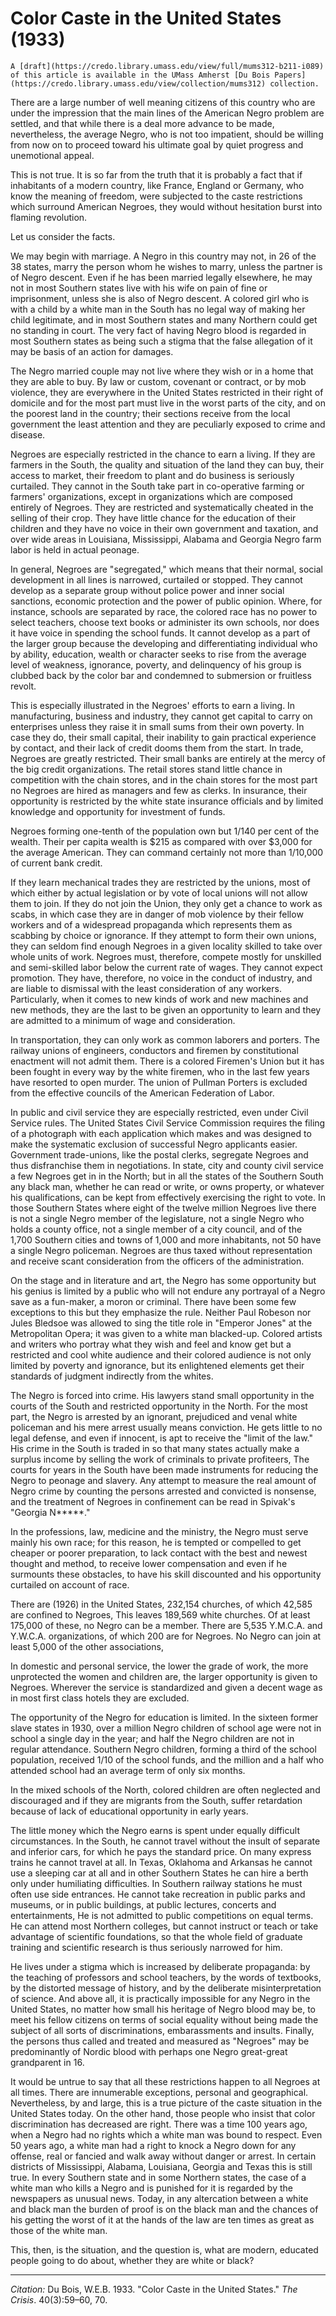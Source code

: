 <!--
title:   Color Caste in the United States
author:  Du Bois, W.E.B.
journal: The Crisis
year:    1933
volume:  40
issue:   3
pages:   59-60, 70
-->
# Color Caste in the United States (1933)

```{margin}
A [draft](https://credo.library.umass.edu/view/full/mums312-b211-i089) of this article is available in the UMass Amherst [Du Bois Papers](https://credo.library.umass.edu/view/collection/mums312) collection. 

```
There are a large number of well meaning citizens of this country who are under the impression that the main lines of the American Negro problem are settled, and that while there is a deal more advance to be made, nevertheless, the average Negro, who is not too impatient, should be willing from now on to proceed toward his ultimate goal by quiet progress and unemotional appeal.

This is not true. It is so far from the truth that it is probably a fact that if inhabitants of a modern country, like France, England or Germany, who know the meaning of freedom, were subjected to the caste restrictions which surround American Negroes, they would without hesitation burst into flaming revolution.

Let us consider the facts.

We may begin with marriage. A Negro in this country may not, in 26 of the 38 states, marry the person whom he wishes to marry, unless the partner is of Negro descent. Even if he has been married legally elsewhere, he may not in most Southern states live with his wife on pain of fine or imprisonment, unless she is also of Negro descent. A colored girl who is with a child by a white man in the South has no legal way of making her child legitimate, and in most Southern states and many Northern could get no standing in court. The very fact of having Negro blood is regarded in most Southern states as being such a stigma that the false allegation of it may be basis of an action for damages.

The Negro married couple may not live where they wish or in a home that they are able to buy. By law or custom, covenant or contract, or by mob violence, they are everywhere in the United States restricted in their right of domicile and for the most part must live in the worst parts of the city, and on the poorest land in the country; their sections receive from the local government the least attention and they are peculiarly exposed to crime and disease.

Negroes are especially restricted in the chance to earn a living. If they are farmers in the South, the quality and situation of the land they can buy, their access to market, their freedom to plant and do business is seriously curtailed. They cannot in the South take part in co-operative farming or farmers' organizations, except in organizations which are composed entirely of Negroes. They are restricted and systematically cheated in the selling of their crop. They have little chance for the education of their children and they have no voice in their own government and taxation, and over wide areas in Louisiana, Mississippi, Alabama and Georgia Negro farm labor is held in actual peonage.

In general, Negroes are "segregated," which means that their normal, social development in all lines is narrowed, curtailed or stopped. They cannot develop as a separate group without police power and inner social sanctions, economic protection and the power of public opinion. Where, for instance, schools are separated by race, the colored race has no power to select teachers,  choose text books or administer its own schools, nor does it have voice in spending the school funds. It cannot develop as a part of the larger group because the developing and differentiating individual who by ability, education, wealth or character seeks to rise from the average level of weakness, ignorance, poverty, and delinquency of his group is clubbed back by the color bar and condemned to submersion or fruitless revolt.

This is especially illustrated in the Negroes' efforts to earn a living. In manufacturing, business and industry, they cannot get capital to carry on enterprises unless they raise it in small sums from their own poverty. In case they do, their small capital, their inability to gain practical experience by contact, and their lack of credit dooms them from the start. In trade, Negroes are greatly restricted. Their small banks are entirely at the mercy of the big credit organizations. The retail stores stand little chance in competition with the chain stores, and in the chain stores for the most part no Negroes are hired as managers and few as clerks. In insurance, their opportunity is restricted by the white state insurance officials and by limited knowledge and opportunity for investment of funds.

Negroes forming one-tenth of the population own but 1/140 per cent of the wealth. Their per capita wealth is $215 as compared with over $3,000 for the average American. They can command certainly not more than 1/10,000 of current bank credit.

If they learn mechanical trades they are restricted by the unions, most of which either by actual legislation or by vote of local unions will not allow them to join. If they do not join the Union, they only get a chance to work as scabs, in which case they are in danger of mob violence by their fellow workers and of a widespread propaganda which represents them as scabbing by choice or ignorance. If they attempt to form their own unions, they can seldom find enough Negroes in a given locality skilled to take over whole units of work. Negroes must, therefore, compete mostly for unskilled and semi-skilled labor below the current rate of wages. They cannot expect promotion. They have, therefore, no voice in the conduct of industry, and are liable to dismissal with the least consideration of any workers. Particularly, when it comes to new kinds of work and new machines and new methods, they are the last to be given an opportunity to learn and they are admitted to a minimum of wage and consideration.

In transportation, they can only work as common laborers and porters. The railway unions of engineers, conductors and firemen by constitutional enactment will not admit them. There is a colored Firemen's Union but it has been fought in every way by the white firemen, who in the last few years have resorted to open murder. The union of Pullman Porters is excluded from the effective councils of the American Federation of Labor.

In public and civil service they are especially restricted, even under Civil Service rules. The United States Civil Service Commission requires the filing of a photograph with each application which makes and was designed to make the systematic exclusion of successful Negro applicants easier. Government trade-unions, like the postal clerks, segregate Negroes and thus disfranchise them in negotiations. In state, city and county civil service a few Negroes get in in the North; but in all the states of the Southern South any black man, whether he can read or write, or owns property, or whatever his qualifications, can be kept from effectively exercising the right to vote. In those Southern States where eight of the twelve million Negroes live there is not a single Negro member of the legislature, not a single Negro who holds a county office, not a single member of a city council, and of the 1,700 Southern cities and towns of 1,000 and more inhabitants, not 50 have a single Negro policeman. Negroes are thus taxed without representation and receive scant consideration from the officers of the administration.

 On the stage and in literature and art, the Negro has some opportunity but his genius is limited by a public who will not endure any portrayal of a Negro save as a fun-maker, a moron or criminal. There have been some few exceptions to this but they emphasize the rule. Neither Paul Robeson nor Jules Bledsoe was allowed to sing the title role in "Emperor Jones" at the Metropolitan Opera; it was given to a white man blacked-up. Colored artists and writers who portray what they wish and feel and know get but a restricted and cool white audience and their colored audience is not only limited by poverty and ignorance, but its enlightened elements get their standards of judgment indirectly from the whites.

The Negro is forced into crime. His lawyers stand small opportunity in the courts of the South and restricted opportunity in the North. For the most part, the Negro is arrested by an ignorant, prejudiced and venal white policeman and his mere arrest usually means conviction. He gets little to no legal defense, and even if innocent, is apt to receive the "limit of the law." His crime in the South is traded in so that many states actually make a surplus income by selling the work of criminals to private profiteers, The courts for years in the South have been made instruments for reducing the Negro to peonage and slavery. Any attempt to measure the real amount of Negro crime by counting the persons arrested and convicted is nonsense, and the treatment of Negroes in confinement can be read in Spivak's "Georgia N*****."

In the professions, law, medicine and the ministry, the Negro must serve mainly his own race; for this reason, he is tempted or compelled to get cheaper or poorer preparation, to lack contact with the best and newest thought and method, to receive lower compensation and even if he surmounts these obstacles, to have his skill discounted and his opportunity curtailed on account of race.

There are (1926) in the United States, 232,154 churches, of which 42,585 are confined to Negroes, This leaves 189,569 white churches. Of at least 175,000 of these, no Negro can be a member. There are 5,535 Y.M.C.A. and Y.W.C.A. organizations, of which 200 are for Negroes. No Negro can join at least 5,000 of the other associations,

 In domestic and personal service, the lower the grade of work, the more unprotected the women and children are, the larger opportunity is given to Negroes. Wherever the service is standardized and given a decent wage as in most first class hotels they are excluded.

 The opportunity of the Negro for education is limited. In the sixteen former slave states in 1930, over a million Negro children of school age were not in school a single day in the year; and half the Negro children are not in regular attendance. Southern Negro children, forming a third of the school population, received 1/10 of the school funds, and the million and a half who attended school had an average term of only six months.

In the mixed schools of the North, colored children are often neglected and discouraged and if they are migrants from the South, suffer retardation because of lack of educational opportunity in early years.

The little money which the Negro earns is spent under equally difficult circumstances. In the South, he cannot travel without the insult of separate and inferior cars, for which he pays the standard price. On many express trains he cannot travel at all. In Texas, Oklahoma and Arkansas he cannot use a sleeping car at all and in other Southern States he can hire a berth only under humiliating difficulties. In Southern railway stations he must often use side entrances. He cannot take recreation in public parks and museums, or in public buildings, at public lectures, concerts and entertainments, He is not admitted to public competitions on equal terms. He can attend most Northern colleges, but cannot instruct or teach or take advantage of scientific foundations, so that the whole field of graduate training and scientific research is thus seriously narrowed for him.

He lives under a stigma which is increased by deliberate propaganda: by the teaching of professors and school teachers, by the words of textbooks, by the distorted message of history, and by the deliberate misinterpretation of science. And above all, it is practically impossible for any Negro in the United States, no matter how small his heritage of Negro blood may be, to meet his fellow citizens on terms of social equality without being made the subject of all sorts of discriminations, embarassments and insults. Finally, the persons thus called and treated and measured as "Negroes" may be predominantly of Nordic blood with perhaps one Negro great-great grandparent in 16.

It would be untrue to say that all these restrictions happen to all Negroes at all times. There are innumerable exceptions, personal and geographical. Nevertheless, by and large, this is a true picture of the caste situation in the United States today. On the other hand, those people who insist that color discrimination has decreased are right. There was a time 100 years ago, when a Negro had no rights which a white man was bound to respect. Even 50 years ago, a white man had a right to knock a Negro down for any offense, real or fancied and walk away without danger or arrest. In certain districts of Mississippi, Alabama, Louisiana, Georgia and Texas this is still true. In every Southern state and in some Northern states, the case of a white man who kills a Negro and is punished for it is regarded by the newspapers as unusual news. Today, in any altercation between a white and black man the burden of proof is on the black man and the chances of his getting the worst of it at the hands of the law are ten times as great as those of the white man.

This, then, is the situation, and the question is, what are modern, educated people going to do about, whether they are white or black?

_________________
*Citation:* Du Bois, W.E.B. 1933. "Color Caste in the United States." *The Crisis*. 40(3):59&ndash;60, 70.